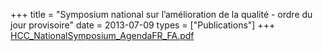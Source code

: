 +++
title = "Symposium national sur l’amélioration de la qualité - ordre du jour provisoire"
date = 2013-07-09
types = ["Publications"]
+++
[HCC\_NationalSymposium\_AgendaFR\_FA.pdf](/files/HCC_NationalSymposium_AgendaFR_FA.pdf)
